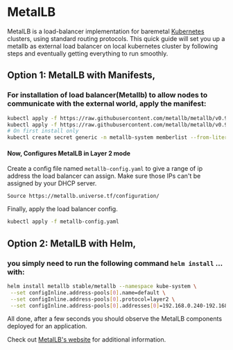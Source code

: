 # MetalLB
MetalLB is a load-balancer implementation for baremetal [Kubernetes](https://kubernetes.io) clusters, using standard routing protocols.
This quick guide will set you up a metallb as external load balancer on local kubernetes cluster by following steps and eventually getting everything to run smoothly.

## Option 1: MetalLB with Manifests,
### For installation of load balancer(Metallb) to allow nodes to communicate with the external world, apply the manifest:
```bash
kubectl apply -f https://raw.githubusercontent.com/metallb/metallb/v0.9.3/manifests/namespace.yaml
kubectl apply -f https://raw.githubusercontent.com/metallb/metallb/v0.9.3/manifests/metallb.yaml
# On first install only
kubectl create secret generic -n metallb-system memberlist --from-literal=secretkey="$(openssl rand -base64 128)"
```
#### Now, Configures MetalLB in Layer 2 mode 
Create a config file named `metallb-config.yaml` to give a range of ip address the load balancer can assign. Make sure those IPs can't be assigned by your DHCP server.

`Source https://metallb.universe.tf/configuration/`  

Finally, apply the load balancer config.

```bash
kubectl apply -f metallb-config.yaml
```

## Option 2: MetalLB with Helm,  
### you simply need to run the following command `helm install` ... with:
 ```bash
 helm install metallb stable/metallb --namespace kube-system \
  --set configInline.address-pools[0].name=default \
  --set configInline.address-pools[0].protocol=layer2 \
  --set configInline.address-pools[0].addresses[0]=192.168.0.240-192.168.0.250
```
All done, after a few seconds you should observe the MetalLB components deployed for an application.

Check out [MetalLB's website](https://metallb.universe.tf) for additional information.
